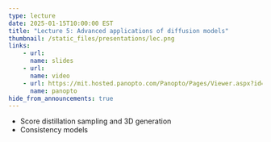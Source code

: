 ```yaml
---
type: lecture
date: 2025-01-15T10:00:00 EST
title: "Lecture 5: Advanced applications of diffusion models"
thumbnail: /static_files/presentations/lec.png
links:
    - url:
      name: slides
    - url:
      name: video
    - url: https://mit.hosted.panopto.com/Panopto/Pages/Viewer.aspx?id=675d50ee-908e-4acc-a3d9-b24f012ed921
      name: panopto
hide_from_announcements: true
---
```

 * Score distillation sampling and 3D generation
 * Consistency models

<!--
**Suggested Readings:**
- [Readings 1](http://example.com)
- [Readings 2](http://example.com)
-->
